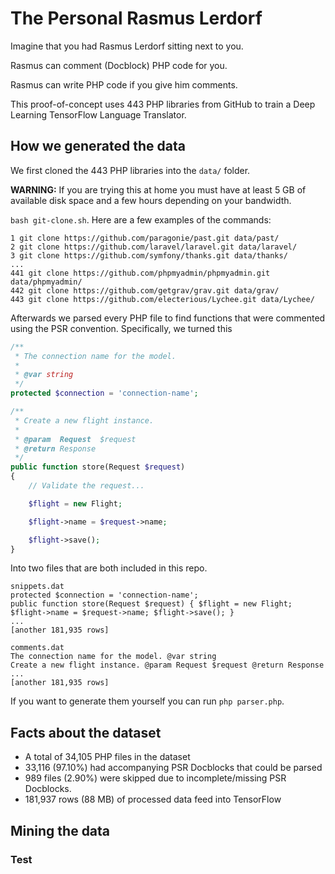 # The Personal Rasmus Lerdorf

Imagine that you had Rasmus Lerdorf sitting next to you.

Rasmus can comment (Docblock) PHP code for you.

Rasmus can write PHP code if you give him comments.

This proof-of-concept uses 443 PHP libraries from GitHub to train a Deep Learning TensorFlow Language Translator. 

## How we generated the data

We first cloned the 443 PHP libraries into the `data/` folder.

**WARNING:** If you are trying this at home you must have at least 5 GB of available disk space and a few hours depending on your bandwidth.

`bash git-clone.sh`. Here are a few examples of the commands:

```
1 git clone https://github.com/paragonie/past.git data/past/
2 git clone https://github.com/laravel/laravel.git data/laravel/
3 git clone https://github.com/symfony/thanks.git data/thanks/
...
441 git clone https://github.com/phpmyadmin/phpmyadmin.git data/phpmyadmin/
442 git clone https://github.com/getgrav/grav.git data/grav/
443 git clone https://github.com/electerious/Lychee.git data/Lychee/
```

Afterwards we parsed every PHP file to find functions that were commented using the PSR convention. Specifically, we turned this

```php
/**
 * The connection name for the model.
 *
 * @var string
 */
protected $connection = 'connection-name';

/**
 * Create a new flight instance.
 *
 * @param  Request  $request
 * @return Response
 */
public function store(Request $request)
{
    // Validate the request...

    $flight = new Flight;

    $flight->name = $request->name;

    $flight->save();
}
```

Into two files that are both included in this repo.

```
snippets.dat
protected $connection = 'connection-name';
public function store(Request $request) { $flight = new Flight; $flight->name = $request->name; $flight->save(); }
...
[another 181,935 rows]

comments.dat
The connection name for the model. @var string
Create a new flight instance. @param Request $request @return Response
...
[another 181,935 rows]
```

If you want to generate them yourself you can run `php parser.php`.

## Facts about the dataset
 * A total of 34,105 PHP files in the dataset 
 * 33,116 (97.10%) had accompanying PSR Docblocks that could be parsed
 * 989 files (2.90%) were skipped due to incomplete/missing PSR Docblocks.
 * 181,937 rows (88 MB) of processed data feed into TensorFlow

## Mining the data

### Test